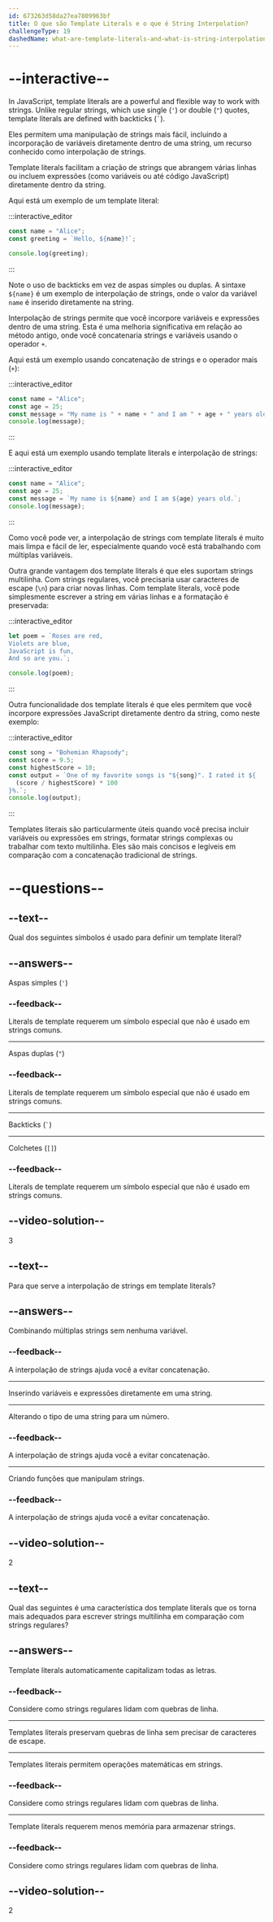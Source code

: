 ```yaml
---
id: 673263d58da27ea7809963bf
title: O que são Template Literals e o que é String Interpolation?
challengeType: 19
dashedName: what-are-template-literals-and-what-is-string-interpolation
---
```


# --interactive--

In JavaScript, template literals are a powerful and flexible way to work with strings. Unlike regular strings, which use single (`'`) or double (`"`) quotes, template literals are defined with backticks (`` ` ``).

Eles permitem uma manipulação de strings mais fácil, incluindo a incorporação de variáveis diretamente dentro de uma string, um recurso conhecido como interpolação de strings.

Template literals facilitam a criação de strings que abrangem várias linhas ou incluem expressões (como variáveis ou até código JavaScript) diretamente dentro da string.

Aqui está um exemplo de um template literal:

:::interactive_editor

```js
const name = "Alice";
const greeting = `Hello, ${name}!`;

console.log(greeting);
```

:::

Note o uso de backticks em vez de aspas simples ou duplas. A sintaxe `${name}` é um exemplo de interpolação de strings, onde o valor da variável `name` é inserido diretamente na string.

Interpolação de strings permite que você incorpore variáveis e expressões dentro de uma string. Esta é uma melhoria significativa em relação ao método antigo, onde você concatenaria strings e variáveis usando o operador `+`.

Aqui está um exemplo usando concatenação de strings e o operador mais (`+`):

:::interactive_editor

```js
const name = "Alice";
const age = 25;
const message = "My name is " + name + " and I am " + age + " years old.";
console.log(message); 
```

:::

E aqui está um exemplo usando template literals e interpolação de strings:

:::interactive_editor

```js
const name = "Alice";
const age = 25;
const message = `My name is ${name} and I am ${age} years old.`;
console.log(message); 
```

:::

Como você pode ver, a interpolação de strings com template literals é muito mais limpa e fácil de ler, especialmente quando você está trabalhando com múltiplas variáveis.

Outra grande vantagem dos template literals é que eles suportam strings multilinha. Com strings regulares, você precisaria usar caracteres de escape (`\n`) para criar novas linhas. Com template literals, você pode simplesmente escrever a string em várias linhas e a formatação é preservada:

:::interactive_editor

```js
let poem = `Roses are red,
Violets are blue,
JavaScript is fun,
And so are you.`;

console.log(poem);
```

:::

Outra funcionalidade dos template literals é que eles permitem que você incorpore expressões JavaScript diretamente dentro da string, como neste exemplo:

:::interactive_editor

```js
const song = "Bohemian Rhapsody";
const score = 9.5;
const highestScore = 10;
const output = `One of my favorite songs is "${song}". I rated it ${
  (score / highestScore) * 100
}%.`;
console.log(output); 
```

:::

Templates literais são particularmente úteis quando você precisa incluir variáveis ou expressões em strings, formatar strings complexas ou trabalhar com texto multilinha. Eles são mais concisos e legíveis em comparação com a concatenação tradicional de strings.

# --questions--

## --text--

Qual dos seguintes símbolos é usado para definir um template literal?

## --answers--

Aspas simples (`'`)

### --feedback--

Literals de template requerem um símbolo especial que não é usado em strings comuns.

---

Aspas duplas (`"`)

### --feedback--

Literals de template requerem um símbolo especial que não é usado em strings comuns.

---

Backticks (`` ` ``)

---

Colchetes (`[]`)

### --feedback--

Literals de template requerem um símbolo especial que não é usado em strings comuns.

## --video-solution--

3

## --text--

Para que serve a interpolação de strings em template literals?

## --answers--

Combinando múltiplas strings sem nenhuma variável.

### --feedback--

A interpolação de strings ajuda você a evitar concatenação.

---

Inserindo variáveis e expressões diretamente em uma string.

---

Alterando o tipo de uma string para um número.

### --feedback--

A interpolação de strings ajuda você a evitar concatenação.

---

Criando funções que manipulam strings.

### --feedback--

A interpolação de strings ajuda você a evitar concatenação.

## --video-solution--

2

## --text--

Qual das seguintes é uma característica dos template literals que os torna mais adequados para escrever strings multilinha em comparação com strings regulares?

## --answers--

Template literals automaticamente capitalizam todas as letras.

### --feedback--

Considere como strings regulares lidam com quebras de linha.

---

Templates literais preservam quebras de linha sem precisar de caracteres de escape.

---

Templates literais permitem operações matemáticas em strings.

### --feedback--

Considere como strings regulares lidam com quebras de linha.

---

Template literals requerem menos memória para armazenar strings.

### --feedback--

Considere como strings regulares lidam com quebras de linha.

## --video-solution--

2
